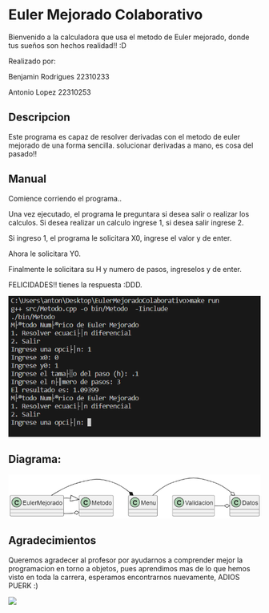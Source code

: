 # Euler Mejorado Colaborativo
Bienvenido a la calculadora que usa el metodo de Euler mejorado, donde tus sueños son hechos realidad!! :D

Realizado por:

Benjamin Rodrigues 22310233

Antonio Lopez 22310253

## Descripcion
Este programa es capaz de resolver derivadas con el metodo de euler mejorado de una forma sencilla. solucionar derivadas a mano, es cosa del pasado!!

## Manual
Comience corriendo el programa..

Una vez ejecutado, el programa le preguntara si desea salir o realizar los calculos. Si desea realizar un calculo ingrese 1, si desea salir ingrese 2.

Si ingreso 1, el programa le solicitara X0, ingrese el valor y de enter.

Ahora le solicitara Y0.

Finalmente le solicitara su H y numero de pasos, ingreselos y de enter.

FELICIDADES!! tienes la respuesta :DDD.


![](/images/menu.png)


## Diagrama:
![](/out/docs/Diagrama/Diagrama.png)


## Agradecimientos
Queremos agradecer al profesor por ayudarnos a comprender mejor la programacion en torno a objetos, pues aprendimos mas de lo que hemos visto en toda la carrera, esperamos encontrarnos nuevamente, ADIOS PUERK :)

![](/images/uwu.avif)